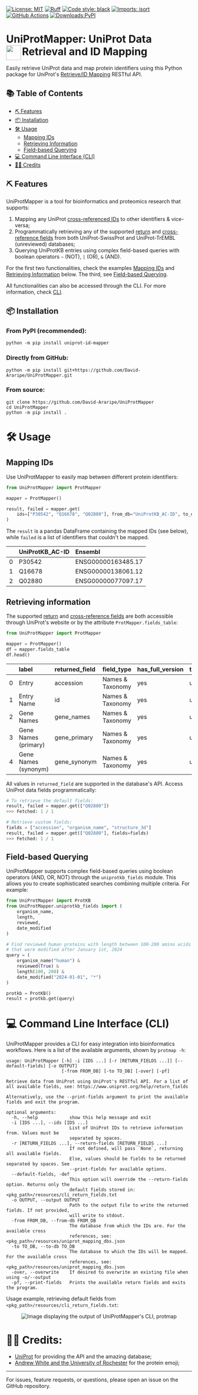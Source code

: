 [![License: MIT](https://img.shields.io/badge/License-MIT-purple?style=flat-square)](https://opensource.org/licenses/MIT)
[![Ruff](https://img.shields.io/endpoint?url=https://raw.githubusercontent.com/astral-sh/ruff/main/assets/badge/v2.json)](https://github.com/astral-sh/ruff)
[![Code style: black](https://img.shields.io/badge/code%20style-black-black?style=flat-square)](https://github.com/psf/black)
[![Imports: isort](https://img.shields.io/badge/%20imports-isort-%231674b1?style=flat-square&labelColor=ef8336)](https://pycqa.github.io/isort/)
[![GitHub Actions](https://img.shields.io/endpoint.svg?url=https%3A%2F%2Factions-badge.atrox.dev%2FDavid-Araripe%2FUniProtMapper%2Fbadge%3Fref%3Dmaster&style=flat-square)](https://actions-badge.atrox.dev/David-Araripe/UniProtMapper/goto?ref=master)
[![Downloads:PyPI](https://img.shields.io/pypi/dm/uniprot-id-mapper?style=flat-square)](https://pypi.org/project/uniprot-id-mapper/)

# UniProtMapper: UniProt Data Retrieval and ID Mapping <img align="left" width="40" height="40" src="https://raw.githubusercontent.com/whitead/protein-emoji/main/src/protein-72-color.svg">

Easily retrieve UniProt data and map protein identifiers using this Python package for UniProt's [Retrieve/ID Mapping](https://www.uniprot.org/id-mapping) RESTful API.

## 📚 Table of Contents

- [⛏️ Features](#️-features)
- [📦 Installation](#-installation)
- [🛠️ Usage](#️-usage)
  - [Mapping IDs](#mapping-ids)
  - [Retrieving Information](#retrieving-information)
  - [Field-based Querying](#field-based-querying)
- [💻 Command Line Interface (CLI)](#-command-line-interface-cli)
- [👏🏼 Credits](#-credits)

## ⛏️ Features
UniProtMapper is a tool for bioinformatics and proteomics research that supports:

1. Mapping any UniProt [cross-referenced IDs](https://github.com/David-Araripe/UniProtMapper/blob/master/src/UniProtMapper/resources/uniprot_mapping_dbs.json) to other identifiers & vice-versa;
2. Programmatically retrieving any of the supported [return](https://www.uniprot.org/help/return_fields) and [cross-reference fields](https://www.uniprot.org/help/return_fields_databases) from both UniProt-SwissProt and UniProt-TrEMBL (unreviewed) databases;
3. Querying UniProtKB entries using complex field-based queries with boolean operators `~` (NOT), `|` (OR), `&` (AND).

For the first two functionalities, check the examples [Mapping IDs](#mapping-ids) and [Retrieving Information](#retrieving-information) below. The third, see [Field-based Querying](#field-based-querying). 

All functionalities can also be accessed through the CLI. For more information, check [CLI](#-command-line-interface-cli).

## 📦 Installation

### From PyPI (recommended):
``` Shell
python -m pip install uniprot-id-mapper
```

### Directly from GitHub:
``` Shell
python -m pip install git+https://github.com/David-Araripe/UniProtMapper.git
```

### From source:
``` Shell
git clone https://github.com/David-Araripe/UniProtMapper
cd UniProtMapper
python -m pip install .
```
# 🛠️ Usage

## Mapping IDs
Use UniProtMapper to easily map between different protein identifiers:

``` python
from UniProtMapper import ProtMapper

mapper = ProtMapper()

result, failed = mapper.get(
    ids=["P30542", "Q16678", "Q02880"], from_db="UniProtKB_AC-ID", to_db="Ensembl"
)
```
The `result` is a pandas DataFrame containing the mapped IDs (see below), while `failed` is a list of identifiers that couldn't be mapped.

|    | UniProtKB_AC-ID   | Ensembl            |
|---:|:------------------|:-------------------|
|  0 | P30542            | ENSG00000163485.17 |
|  1 | Q16678            | ENSG00000138061.12 |
|  2 | Q02880            | ENSG00000077097.17 |

## Retrieving information

The supported [return](https://www.uniprot.org/help/return_fields) and [cross-reference fields](https://www.uniprot.org/help/return_fields_databases) are both accessible through UniProt's website or by the attribute `ProtMapper.fields_table`:

```Python
from UniProtMapper import ProtMapper

mapper = ProtMapper()
df = mapper.fields_table
df.head()
```
|    | label                | returned_field   | field_type       | has_full_version   | type          |
|---:|:---------------------|:-----------------|:-----------------|:-------------------|:--------------|
|  0 | Entry                | accession        | Names & Taxonomy | yes                | uniprot_field |
|  1 | Entry Name           | id               | Names & Taxonomy | yes                | uniprot_field |
|  2 | Gene Names           | gene_names       | Names & Taxonomy | yes                | uniprot_field |
|  3 | Gene Names (primary) | gene_primary     | Names & Taxonomy | yes                | uniprot_field |
|  4 | Gene Names (synonym) | gene_synonym     | Names & Taxonomy | yes                | uniprot_field |

All values in `returned_field` are supported in the database's API. Access UniProt data fields programmatically:

```Python
# To retrieve the default fields:
result, failed = mapper.get(["Q02880"])
>>> Fetched: 1 / 1

# Retrieve custom fields:
fields = ["accession", "organism_name", "structure_3d"]
result, failed = mapper.get(["Q02880"], fields=fields)
>>> Fetched: 1 / 1
```

## Field-based Querying

UniProtMapper supports complex field-based queries using boolean operators (AND, OR, NOT) through the `uniprotkb_fields` module. This allows you to create sophisticated searches combining multiple criteria. For example:

```Python
from UniProtMapper import ProtKB
from UniProtMapper.uniprotkb_fields import (
    organism_name, 
    length, 
    reviewed, 
    date_modified
)

# Find reviewed human proteins with length between 100-200 amino acids
# that were modified after January 1st, 2024
query = (
    organism_name("human") & 
    reviewed(True) & 
    length(100, 200) & 
    date_modified("2024-01-01", "*")
)

protkb = ProtKB()
result = protkb.get(query)
```

# 💻 Command Line Interface (CLI)

UniProtMapper provides a CLI for easy integration into bioinformatics workflows. Here is a list of the available arguments, shown by `protmap -h`:

```text
usage: UniProtMapper [-h] -i [IDS ...] [-r [RETURN_FIELDS ...]] [--default-fields] [-o OUTPUT]
                     [-from FROM_DB] [-to TO_DB] [-over] [-pf]

Retrieve data from UniProt using UniProt's RESTful API. For a list of all available fields, see: https://www.uniprot.org/help/return_fields 

Alternatively, use the --print-fields argument to print the available fields and exit the program.

optional arguments:
  -h, --help            show this help message and exit
  -i [IDS ...], --ids [IDS ...]
                        List of UniProt IDs to retrieve information from. Values must be
                        separated by spaces.
  -r [RETURN_FIELDS ...], --return-fields [RETURN_FIELDS ...]
                        If not defined, will pass `None`, returning all available fields.
                        Else, values should be fields to be returned separated by spaces. See
                        --print-fields for available options.
  --default-fields, -def
                        This option will override the --return-fields option. Returns only the
                        default fields stored in: <pkg_path>/resources/cli_return_fields.txt
  -o OUTPUT, --output OUTPUT
                        Path to the output file to write the returned fields. If not provided,
                        will write to stdout.
  -from FROM_DB, --from-db FROM_DB
                        The database from which the IDs are. For the available cross
                        references, see: <pkg_path>/resources/uniprot_mapping_dbs.json
  -to TO_DB, --to-db TO_DB
                        The database to which the IDs will be mapped. For the available cross
                        references, see: <pkg_path>/resources/uniprot_mapping_dbs.json
  -over, --overwrite    If desired to overwrite an existing file when using -o/--output
  -pf, --print-fields   Prints the available return fields and exits the program.
  ```

Usage example, retrieving default fields from `<pkg_path>/resources/cli_return_fields.txt`:
<p align="center">
    <img src="https://github.com/David-Araripe/UniProtMapper/blob/master/figures/cli_example_fig.png?raw=true" alt="Image displaying the output of UniProtMapper's CLI, protmap"/>
</p>

# 👏🏼 Credits:

- [UniProt](https://www.uniprot.org/) for providing the API and the amazing database;
- [Andrew White and the University of Rochester](https://github.com/whitead/protein-emoji) for the protein emoji;

---

For issues, feature requests, or questions, please open an issue on the GitHub repository.
